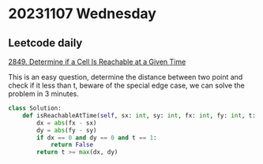 # 20231107 Wednesday

## Leetcode daily

[2849. Determine if a Cell Is Reachable at a Given Time](https://leetcode.com/problems/determine-if-a-cell-is-reachable-at-a-given-time/description/?envType=daily-question&envId=2023-11-08)

This is an easy question, determine the distance between two point and check if it less than t, beware of the special edge case, we can solve the problem in 3 minutes.

```py
class Solution:
    def isReachableAtTime(self, sx: int, sy: int, fx: int, fy: int, t: int) -> bool:
        dx = abs(fx - sx)
        dy = abs(fy - sy)
        if dx == 0 and dy == 0 and t == 1:
            return False
        return t >= max(dx, dy)
```
